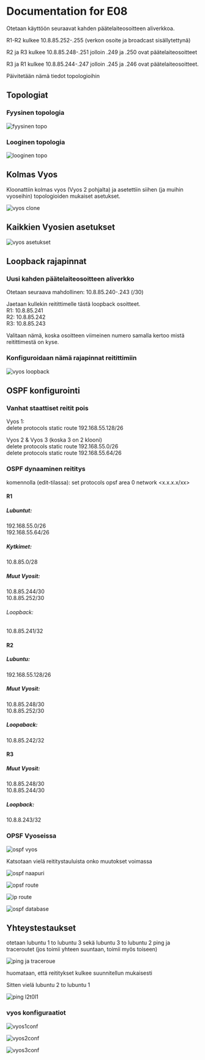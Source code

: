 # Documentation for E08

Otetaan käyttöön seuraavat kahden päätelaiteosoitteen aliverkkoa.

R1-R2 kulkee 10.8.85.252-.255 (verkon osoite ja broadcast sisällytettynä)

R2 ja R3 kulkee 10.8.85.248-.251 jolloin .249 ja .250 ovat päätelaiteosoitteet

R3 ja R1 kulkee 10.8.85.244-.247 jolloin .245 ja .246 ovat päätelaiteosoitteet.

Päivitetään nämä tiedot topologioihin

## Topologiat

### Fyysinen topologia

![fyysinen topo](./E08/fyysinentopo.png)

### Looginen topologia

![looginen topo](./E08/looginentopo.png)

## Kolmas Vyos

Kloonattiin kolmas vyos (Vyos 2 pohjalta) ja asetettiin siihen (ja muihin vyoseihin) topologioiden mukaiset asetukset.

![vyos clone](./E08/vyosclone.png)

## Kaikkien Vyosien asetukset

![vyos asetukset](./E08/vyosconf.png)

## Loopback rajapinnat

### Uusi kahden päätelaiteosoitteen aliverkko

Otetaan seuraava mahdollinen: 10.8.85.240-.243 (/30)

Jaetaan kullekin reitittimelle tästä loopback osoitteet.</br>
R1: 10.8.85.241</br>
R2: 10.8.85.242</br>
R3: 10.8.85.243</br>

Valitaan nämä, koska osoitteen viimeinen numero samalla kertoo mistä reitittimestä on kyse.

### Konfiguroidaan nämä rajapinnat reitittimiin

![vyos loopback](./E08/vyosloopback.png)

## OSPF konfigurointi

### Vanhat staattiset reitit pois

Vyos 1: </br>
delete protocols static route 192.168.55.128/26

Vyos 2 & Vyos 3 (koska 3 on 2 klooni) </br>
delete protocols static route 192.168.55.0/26 </br>
delete protocols static route 192.168.55.64/26

### OSPF dynaaminen reititys

komennolla (edit-tilassa): set protocols opsf area 0 network <x.x.x.x/xx>

#### R1

##### Lubuntut:

192.168.55.0/26</br>
192.168.55.64/26</br>

##### Kytkimet:

10.8.85.0/28</br>

##### Muut Vyosit:

10.8.85.244/30</br>
10.8.85.252/30</br>

###### Loopback:

10.8.85.241/32</br>

#### R2

##### Lubuntu:

192.168.55.128/26</br>

##### Muut Vyosit:

10.8.85.248/30</br>
10.8.85.252/30</br>

##### Loopaback:

10.8.85.242/32

#### R3

##### Muut Vyosit:

10.8.85.248/30</br>
10.8.85.244/30</br>

##### Loopback:

10.8.8.243/32

### OPSF Vyoseissa

![ospf vyos](./E08/vyosospf.png)

Katsotaan vielä reititystauluista onko muutokset voimassa

![ospf naapuri](./E08/ospfnaapuri.png)

![opsf route](./E08/ospfroute.png)

![ip route](./E08/iproute.png)

![ospf database](./E08/ospfdatabase.png)

## Yhteystestaukset

otetaan lubuntu 1 to lubuntu 3 sekä lubuntu 3 to lubuntu 2 ping ja traceroutet (jos toimii yhteen suuntaan, toimii myös toiseen)

![ping ja traceroue](./E08/pingjatrace.png)

huomataan, että reititykset kulkee suunnitellun mukaisesti

Sitten vielä lubuntu 2 to lubuntu 1

![ping l2t0l1](./E08/1ja2pingjatrace.png)

### vyos konfiguraatiot

![vyos1conf](./E08/vyos1.cfg)

![vyos2conf](./E08/vyos2.cfg)

![vyos3conf](./E08/vyos3.cfg)
